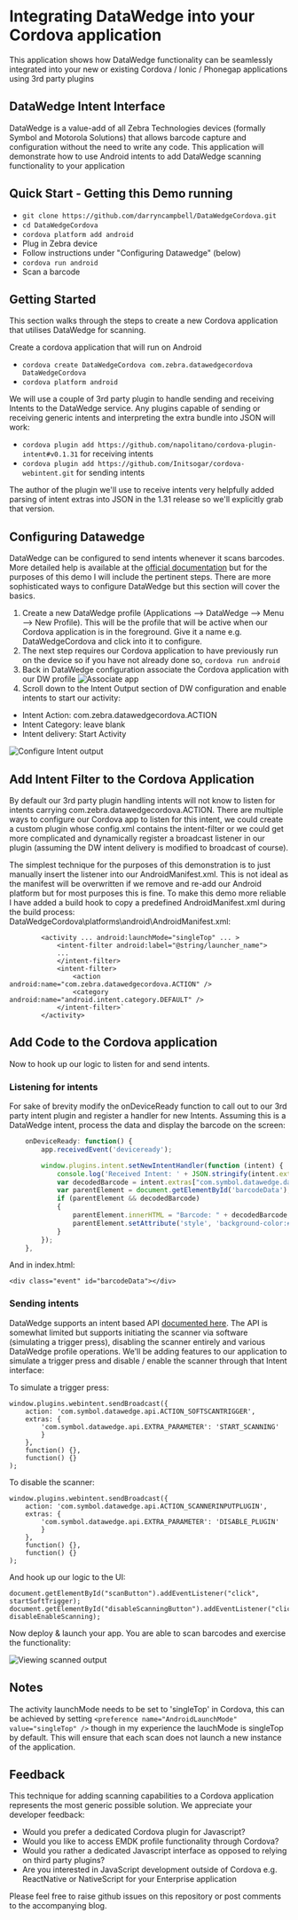 # Integrating DataWedge into your Cordova application
This application shows how DataWedge functionality can be seamlessly integrated into your new or existing Cordova / Ionic / Phonegap applications using 3rd party plugins

## DataWedge Intent Interface
DataWedge is a value-add of all Zebra Technologies devices (formally Symbol and Motorola Solutions) that allows barcode capture and configuration without the need to write any code.  This application will demonstrate how to use Android intents to add DataWedge scanning functionality to your application

## Quick Start - Getting this Demo running
* `git clone https://github.com/darryncampbell/DataWedgeCordova.git`
* `cd DataWedgeCordova`
* `cordova platform add android`
* Plug in Zebra device
* Follow instructions under "Configuring Datawedge" (below)
* `cordova run android`
* Scan a barcode

## Getting Started
This section walks through the steps to create a new Cordova application that utilises DataWedge for scanning.

Create a cordova application that will run on Android
* `cordova create DataWedgeCordova com.zebra.datawedgecordova DataWedgeCordova`
* `cordova platform android`

We will use a couple of 3rd party plugin to handle sending and receiving Intents to the DataWedge service.  Any plugins capable of sending or receiving generic intents and interpreting the extra bundle into JSON will work:

* `cordova plugin add https://github.com/napolitano/cordova-plugin-intent#v0.1.31` for receiving intents
* `cordova plugin add https://github.com/Initsogar/cordova-webintent.git` for sending intents

The author of the plugin we'll use to receive intents very helpfully added parsing of intent extras into JSON in the 1.31 release so we'll explicitly grab that version.

## Configuring Datawedge
DataWedge can be configured to send intents whenever it scans barcodes.  More detailed help is available at the [official documentation](http://techdocs.zebra.com/datawedge/5-0/guide/setup/) but for the purposes of this demo I will include the pertinent steps.  There are more sophisticated ways to configure DataWedge but this section will cover the basics.

1. Create a new DataWedge profile (Applications --> DataWedge --> Menu --> New Profile).  This will be the profile that will be active when our Cordova application is in the foreground.  Give it a name e.g. DataWedgeCordova and click into it to configure.
2. The next step requires our Cordova application to have previously run on the device so if you have not already done so, `cordova run android`
3. Back in DataWedge configuration associate the Cordova application with our DW profile
![Associate app](https://raw.githubusercontent.com/darryncampbell/DataWedgeCordova/master/screens/associate_app.png)
4. Scroll down to the Intent Output section of DW configuration and enable intents to start our activity:
  * Intent Action: com.zebra.datawedgecordova.ACTION
  * Intent Category: leave blank
  * Intent delivery: Start Activity
  
![Configure Intent output](https://raw.githubusercontent.com/darryncampbell/DataWedgeCordova/master/screens/intent_output_settings.png)

## Add Intent Filter to the Cordova Application
By default our 3rd party plugin handling intents will not know to listen for intents carrying com.zebra.datawedgecordova.ACTION.  There are multiple ways to configure our Cordova app to listen for this intent, we could create a custom plugin whose config.xml contains the intent-filter or we could get more complicated and dynamically register a broadcast listener in our plugin (assuming the DW intent delivery is modified to broadcast of course).

The simplest technique for the purposes of this demonstration is to just manually insert the listener into our AndroidManifest.xml.  This is not ideal as the manifest will be overwritten if we remove and re-add our Android platform but for most purposes this is fine.  To make this demo more reliable I have added a build hook to copy a predefined AndroidManifest.xml during the build process:
DataWedgeCordova\platforms\android\AndroidManifest.xml:

```
        <activity ... android:launchMode="singleTop" ... >
            <intent-filter android:label="@string/launcher_name">
            ...
            </intent-filter>
			<intent-filter>
                <action android:name="com.zebra.datawedgecordova.ACTION" />
                <category android:name="android.intent.category.DEFAULT" />
            </intent-filter>`
        </activity>
```

##  Add Code to the Cordova application
Now to hook up our logic to listen for and send intents.

### Listening for intents
For sake of brevity modify the onDeviceReady function to call out to our 3rd party intent plugin and register a handler for new Intents.  Assuming this is a DataWedge intent, process the data and display the barcode on the screen:
```javascript
    onDeviceReady: function() {
        app.receivedEvent('deviceready');

        window.plugins.intent.setNewIntentHandler(function (intent) {
            console.log('Received Intent: ' + JSON.stringify(intent.extras));
            var decodedBarcode = intent.extras["com.symbol.datawedge.data_string"];
            var parentElement = document.getElementById('barcodeData');
            if (parentElement && decodedBarcode)
            {
                parentElement.innerHTML = "Barcode: " + decodedBarcode;
                parentElement.setAttribute('style', 'background-color:#0077A0;color:#FFFFFF;');
            }
        });
    },
```
And in index.html:
```
<div class="event" id="barcodeData"></div>
```

### Sending intents
DataWedge supports an intent based API [documented here](http://techdocs.zebra.com/datawedge/5-0/guide/api/).  The API is somewhat limited but supports initiating the scanner via software (simulating a trigger press), disabling the scanner entirely and various DataWedge profile operations.  We'll be adding features to our application to simulate a trigger press and disable / enable the scanner through that Intent interface:

To simulate a trigger press:
```
window.plugins.webintent.sendBroadcast({
    action: 'com.symbol.datawedge.api.ACTION_SOFTSCANTRIGGER', 
    extras: {
        'com.symbol.datawedge.api.EXTRA_PARAMETER': 'START_SCANNING'
        }
    }, 
    function() {}, 
    function() {}
);
```

To disable the scanner:
```
window.plugins.webintent.sendBroadcast({
    action: 'com.symbol.datawedge.api.ACTION_SCANNERINPUTPLUGIN', 
    extras: {
        'com.symbol.datawedge.api.EXTRA_PARAMETER': 'DISABLE_PLUGIN'
        }
    }, 
    function() {}, 
    function() {}
);
```
And hook up our logic to the UI:
```
document.getElementById("scanButton").addEventListener("click", startSoftTrigger);
document.getElementById("disableScanningButton").addEventListener("click", disableEnableScanning);
```

Now deploy & launch your app.  You are able to scan barcodes and exercise the functionality:

![Viewing scanned output](https://raw.githubusercontent.com/darryncampbell/DataWedgeCordova/master/screens/scanned_data.png)

## Notes
The activity launchMode needs to be set to 'singleTop' in Cordova, this can be achieved by setting `<preference name="AndroidLaunchMode" value="singleTop" />` though in my experience the lauchMode is singleTop by default.  This will ensure that each scan does not launch a new instance of the application.

## Feedback
This technique for adding scanning capabilities to a Cordova application represents the most generic possible solution.  We appreciate your developer feedback:
* Would you prefer a dedicated Cordova plugin for Javascript?
* Would you like to access EMDK profile functionality through Cordova?
* Would you rather a dedicated Javascript interface as opposed to relying on third party plugins?
* Are you interested in JavaScript development outside of Cordova e.g. ReactNative or NativeScript for your Enterprise application

Please feel free to raise github issues on this repository or post comments to the accompanying blog.
